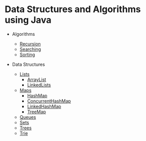 # Data Structures and Algorithms using Java

- Algorithms
  - [Recursion](./src/com/codecafe/algo/recursion "Recursion")
  - [Searching](./src/com/codecafe/algo/searching "Searching")
  - [Sorting](./src/com/codecafe/algo/sorting "Sorting")

- Data Structures
  - [Lists](./src/com/codecafe/ds/lists "Lists")
    - [ArrayList](./src/com/codecafe/ds/lists/arraylist "ArrayList")
    - [LinkedLists](./src/com/codecafe/ds/lists/linkedlists "LinkedLists")
  - [Maps](./src/com/codecafe/ds/maps "Maps")
    - [HashMap](./src/com/codecafe/ds/maps/hashmap "HashMap")
    - [ConcurrentHashMap](./src/com/codecafe/ds/maps/concurrenthashmap "ConcurrentHashMap")
    - [LinkedHashMap](./src/com/codecafe/ds/maps/linkedhashmap "LinkedHashMap")
    - [TreeMap](./src/com/codecafe/ds/maps/treemap "TreeMap")
  - [Queues](./src/com/codecafe/ds/queues "Queues")
  - [Sets](./src/com/codecafe/ds/sets "Sets")
  - [Trees](./src/com/codecafe/ds/trees "Trees")
  - [Trie](./src/com/codecafe/ds/trie "Trie")